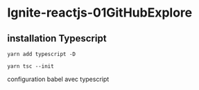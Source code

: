 # Ignite-reactjs-01GitHubExplore

## installation Typescript

`yarn add typescript -D`

`yarn tsc --init`

configuration babel avec typescript 

